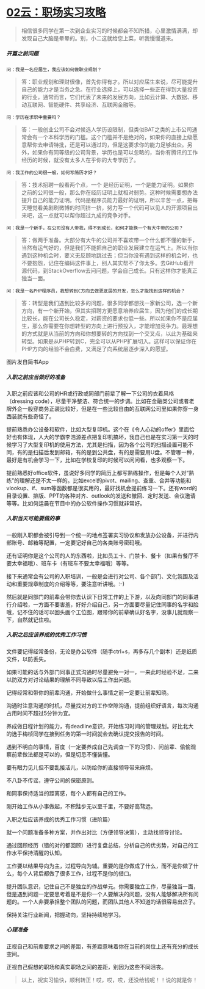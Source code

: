 # [02云：职场实习攻略](https://github.com/platojobs/SFLOG/issues/2)


> 相信很多同学在第一次到企业实习的时候都会不知所措，心里激情满满，却发现自己大脑是晕晕的。别，小二这就给您上菜，听我慢慢道来。


##### 开篇之前问题

`问：我是一名应届生，我应该如何做职业规划？`

>答：职业规划和理财很像，首先你得有才。所以对应届生来说，尽可能提升自己的能力才是当务之急。在行业选择上，可以选择一些正在得到大量投资的行业，通常而言，它们代表了未来的发展方向，比如云计算、大数据、移动互联网、智能硬件、共享经济、互联网金融等。

`问：学历在求职中重要吗？`

>答：一般创业公司不会对候选人学历设限制，但类似BAT之类的上市公司通常会有一个本科学历的门槛。这个门槛并不是绝对的，如果你的直接上级愿意帮你去申请特批，还是可以通过的，但是这要求你的能力足够出众。另外，如果你有同等级的公司背景，学历也是可以忽略的，当你有腾讯的工作经历的时候，就没有太多人在乎你的大专学历了。

`问：我工作的公司很一般，如何写简历才好？`

>答：技术招聘一般看两个点，一个
是经历证明，一个是能力证明。如果你之前的公司很一般，那么你在经历证明上就相对弱势。这种时候需要想办法提升自己的能力证明。代码是程序员能力最好的证明，所以辛苦一点，把每天睡觉看美剧刷微博的时间挤一挤，努力写一个代码可以见人的开源项目出来吧，这一点就可以帮你超过九成的竞争对手。

`问：我是一个新手，在公司没有人带我，得不到成长，如何才能换一个有大牛带的公司？`

>答：做两手准备。大部分有大牛的公司并不喜欢带一个什么都不懂的新手，当然有运气好的，但是我们不能把自己的职业发展建立在运气上。所以当你遇到这种机会时，要义无反顾地跳过去；但当你没有遇到这样的机会时，也不要抱怨，记住在编码这件事上，别人其实帮不了你太多。去GitHub看开源代码，到StackOverflow去问问题，学会自己成长。只有这样你才能真正独当一面。

`问：我是一名PHP程序员，我想转到C方向去做更底层的开发，怎么才能找到这样的机会？`
>答：转型是我们遇到比较多的问题，很多同学都想找一家新公司，选一个新方向，有一个新开始，但其实招聘方更愿意培养应届生，因为他们的成长期比较长，能在公司长久稳定，对薪资的要求也低一些。所以如果你不是应届生，那么你需要在你想转型的方向上进行预投入，才能增加竞争力。最理想的方式就是从当前的方向和你想要转的方向找到一个交叉点，以此为基础来转型。如果是从PHP转到C，完全可以从PHP扩展切入。这样可以保证你在PHP方向的经验不会白费，又满足了向系统层逐步深入的愿望。


图片发自简书App
##### 入职之前应当做好的准备

入职之前应该和公司的HR或行政或同部门前辈了解一下公司的衣着风格（dressing code），尽量干净整洁、符合统一的步调。比如在金融类公司或者老牌外企一般穿商务正装比较好，但是在一些比较自由的互联网公司里如果你穿一身西装就有些奇怪了。﻿

提前熟悉办公设备和软件，比如大型复印机。这个在《令人心动的offer》里面恰好也有体现，人大的学霸李浩源差点把复印机搞坏，我自己也是在实习第一天的时候学习了大型复印机的使用方法，尤其是扫描，因为各个公司的扫描设置可能不同，有的是扫描后发到邮箱，有的是到公共盘，有的是需要用U盘。不管哪一种，最好是有机会学习一下，比如在学校复印的时候可以问问看，也多观察一下。﻿

提前熟悉好office软件，虽说好多同学的简历上都写熟练操作，但是每个人对“熟练”的理解还是不太一样的。比如excel的pivot、mailing、查重、合并等功能和vlookup、if、sum等函数都是很实用的，最好找机会提前练习一下。还有word的目录设置、排版、PPT的各种对齐、outlook的发送和撤回、定时发送、会议邀请等等。比如何运晨在节目中的办公软件操作习惯就非常好。﻿

##### 入职当天可能要做的事

一般刚入职都会被引导到一个统一的地点签署实习协议和发放办公设备，并进行内部账号、邮箱等配置，一定要记好自己的各类账号密码哦。﻿

还有证明你是这个公司的人的东西啦，比如员工卡、门禁卡、餐卡（如果有餐厅不要太幸福哦）、班车卡（有班车不要太幸福哦）等等。﻿

接下来通常会有公司的入职培训，一般是会进行对公司、各个部门、文化氛围及活动和重要规章制度的介绍等等，要注意听讲哦。:-)﻿

然后就是同部门的前辈会带你去认识下日常工作的上下游，以及向同部门的同事进行介绍啦，一方面不要害羞，好好介绍自己，另一方面要尽量记住同事的名字和脸哦，记不住的话可以回头画个工位图，跟带你的前辈确认好名字，没事儿就观察一下，自然就记住啦。﻿

##### 入职之后应该养成的优秀工作习惯

文件要记得经常备份，无论是办公软件（随手ctrl+s，再多存几个副本）还是纸质文件，以防丢失。﻿

如果可能的话与外部门同事正式沟通时尽量避免一对一，一来此时经验不足，二来以防双方对讨论结果的理解不同导致以后工作出问题。﻿

记得经常和带你的前辈沟通，开始做什么事情之前一定要让前辈知晓。﻿

沟通时注意沟通的时机，尽量找对方的工作空隙沟通，提前组织好语言，每次沟通占用时间不超过5分钟为宜。﻿

养成做日程计划的能力，有deadline意识，开始练习时间的管理规划。好比北大的选手梅桢同学在接到任务的第一时间就会去确认提交报告的时间。﻿

遇到不明白的事情，百度（一定要养成自己先调查一下的习惯）、问前辈、偷偷观察前辈做法都是可以的，但是切忌不懂装懂。﻿

要有眼力见儿但不要乱接活儿，以防给你的直接领导带来麻烦。﻿

不八卦不传谣，遵守公司的保密原则。﻿

和同事保持适当的距离感，每个人都有自己的工作。﻿

刚开始工作从小事做起，不积跬步无以至千里，不要好高骛远。﻿

入职之后应该养成的优秀工作习惯（进阶篇）

就一个问题准备多种方案，并作出对比（方便领导决策），主动找领导讨论。﻿

通过回顾经历（错的对的都回顾）进行复盘总结，分析自己的优劣势，对自己的工作水平保持清醒的认知。﻿

工作要以结果导向为主，过程导向为辅。重要的是你做成了什么，而不是你做了什么，每个人背后都做了很多工作，过程不是你的借口。﻿

提升团队意识，记住自己不是独立的作战单元。你需要独立工作，尽量独当一面，但是遇到问题一定要思考着是不是你一个人要解决的问题，没有人能够解决所有问题的。一个人非要承担整个团队的问题，而团队其他人不知道的话很容易出岔子。﻿

保持关注行业新闻，把握动向，坚持持续地学习。﻿

##### 心理准备

正视自己和前辈要求之间的差距，有差距意味着你在当前的岗位上还有充分的成长空间。﻿

正视自己假想的职场和真实职场之间的差距，别因为这些不同沮丧。﻿

>以上，祝实习愉快，顺利转正！哎，哎，哎，还没给钱呢！！说的就是你！

